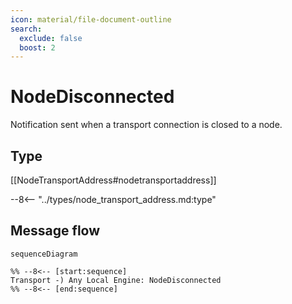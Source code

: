 ```yaml
---
icon: material/file-document-outline
search:
  exclude: false
  boost: 2
---
```


# NodeDisconnected

<!-- --8<-- [start:purpose] -->
Notification sent when a transport connection is closed to a node.
<!-- --8<-- [end:purpose] -->

## Type

<!-- --8<-- [start:type] -->
[[NodeTransportAddress#nodetransportaddress]]

--8<-- "../types/node_transport_address.md:type"
<!-- --8<-- [end:type] -->

## Message flow

<!-- --8<-- [start:messages] -->
```mermaid
sequenceDiagram

%% --8<-- [start:sequence]
Transport -) Any Local Engine: NodeDisconnected
%% --8<-- [end:sequence]
```
<!-- --8<-- [end:messages] -->
